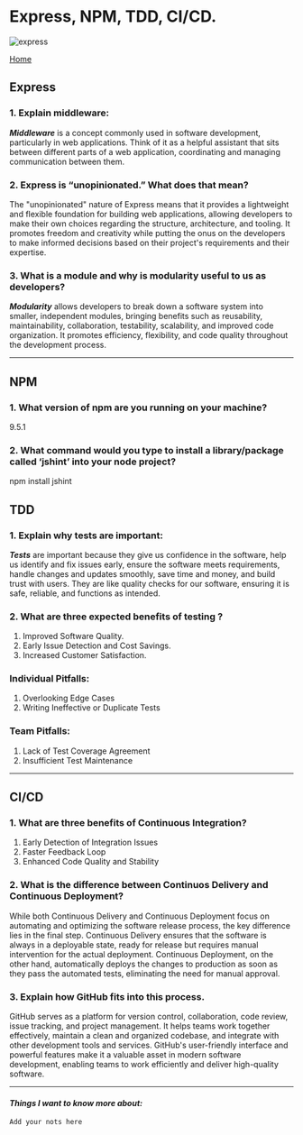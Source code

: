 # Express, NPM, TDD, CI/CD.

![express](/reading-notes/express/js.jpg)

[Home](/README.md)

## Express

### 1. Explain middleware:

***Middleware*** is a concept commonly used in software development, particularly in web applications. Think of it as a helpful assistant that sits between different parts of a web application, coordinating and managing communication between them.

### 2. Express is “unopinionated.” What does that mean?

The "unopinionated" nature of Express means that it provides a lightweight and flexible foundation for building web applications, allowing developers to make their own choices regarding the structure, architecture, and tooling. It promotes freedom and creativity while putting the onus on the developers to make informed decisions based on their project's requirements and their expertise.

### 3. What is a module and why is modularity useful to us as developers?

***Modularity*** allows developers to break down a software system into smaller, independent modules, bringing benefits such as reusability, maintainability, collaboration, testability, scalability, and improved code organization. It promotes efficiency, flexibility, and code quality throughout the development process.

---

## NPM

### 1. What version of npm are you running on your machine?

9.5.1

### 2. What command would you type to install a library/package called ‘jshint’ into your node project?

npm install jshint


## TDD

### 1. Explain why tests are important: 

***Tests*** are important because they give us confidence in the software, help us identify and fix issues early, ensure the software meets requirements, handle changes and updates smoothly, save time and money, and build trust with users. They are like quality checks for our software, ensuring it is safe, reliable, and functions as intended.

### 2. What are three expected benefits of testing ?

1. Improved Software Quality.
2. Early Issue Detection and Cost Savings.
3. Increased Customer Satisfaction.

### Individual Pitfalls:

1. Overlooking Edge Cases
2. Writing Ineffective or Duplicate Tests

### Team Pitfalls:

1. Lack of Test Coverage Agreement
2. Insufficient Test Maintenance

---

## CI/CD

### 1. What are three benefits of Continuous Integration?

1. Early Detection of Integration Issues
2. Faster Feedback Loop
3. Enhanced Code Quality and Stability


### 2. What is the difference between Continuos Delivery and Continuous Deployment?

While both Continuous Delivery and Continuous Deployment focus on automating and optimizing the software release process, the key difference lies in the final step. Continuous Delivery ensures that the software is always in a deployable state, ready for release but requires manual intervention for the actual deployment. Continuous Deployment, on the other hand, automatically deploys the changes to production as soon as they pass the automated tests, eliminating the need for manual approval.

### 3. Explain how GitHub fits into this process.

GitHub serves as a platform for version control, collaboration, code review, issue tracking, and project management. It helps teams work together effectively, maintain a clean and organized codebase, and integrate with other development tools and services. GitHub's user-friendly interface and powerful features make it a valuable asset in modern software development, enabling teams to work efficiently and deliver high-quality software.

---

#### ***Things I want to know more about:***

```
Add your nots here
```